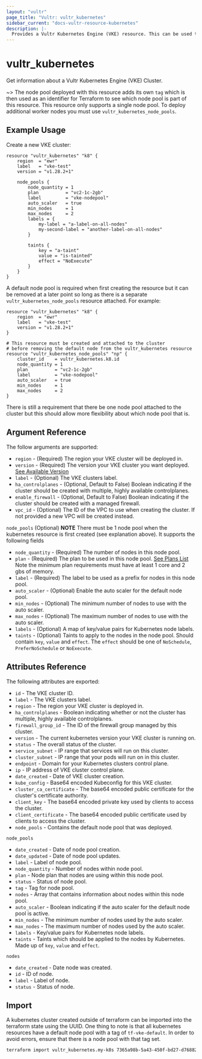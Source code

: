 ```yaml
---
layout: "vultr"
page_title: "Vultr: vultr_kubernetes"
sidebar_current: "docs-vultr-resource-kubernetes"
description: |-
  Provides a Vultr Kubernetes Engine (VKE) resource. This can be used to create, read, modify, and delete VKE clusters on your Vultr account.
---
```


# vultr_kubernetes

Get information about a Vultr Kubernetes Engine (VKE) Cluster.

~> The node pool deployed with this resource adds its own `tag` which is then used as an identifier for Terraform to see which node pool is part of this resource. This resource only supports a single node pool. To deploy additional worker nodes you must use `vultr_kubernetes_node_pools`.

## Example Usage

Create a new VKE cluster:

```hcl
resource "vultr_kubernetes" "k8" {
	region  = "ewr"
	label   = "vke-test"
	version = "v1.28.2+1"

	node_pools {
		node_quantity = 1
		plan          = "vc2-1c-2gb"
		label         = "vke-nodepool"
		auto_scaler   = true
		min_nodes     = 1
		max_nodes     = 2
		labels = {
			my-label = "a-label-on-all-nodes"
			my-second-label = "another-label-on-all-nodes"
		}

		taints {
			key = "a-taint"
			value = "is-tainted"
			effect = "NoExecute"
		}
	}
}
```

A default node pool is required when first creating the resource but it can be removed at a later point so long as there is a separate `vultr_kubernetes_node_pools` resource attached. For example:

```hcl
resource "vultr_kubernetes" "k8" {
	region  = "ewr"
	label   = "vke-test"
	version = "v1.28.2+1"
} 

# This resource must be created and attached to the cluster
# before removing the default node from the vultr_kubernetes resource
resource "vultr_kubernetes_node_pools" "np" {
	cluster_id    = vultr_kubernetes.k8.id
	node_quantity = 1
	plan          = "vc2-1c-2gb"
	label         = "vke-nodepool"
	auto_scaler   = true
	min_nodes     = 1
	max_nodes     = 2
}
```

There is still a requirement that there be one node pool attached to the cluster but this should allow more flexibility about which node pool that is.

## Argument Reference

The follow arguments are supported:

* `region` - (Required) The region your VKE cluster will be deployed in.
* `version` - (Required) The version your VKE cluster you want deployed. [See Available Version](https://www.vultr.com/api/#operation/get-kubernetes-versions)
* `label` - (Optional) The VKE clusters label.
* `ha_controlplanes` - (Optional, Default to False) Boolean indicating if the cluster should be created with multiple, highly available controlplanes.
* `enable_firewall` - (Optional, Default to False) Boolean indicating if the cluster should be created with a managed firewall.
* `vpc_id` - (Optional) The ID of the VPC to use when creating the cluster. If not provided a new VPC will be created instead.

`node_pools` (Optional) **NOTE** There must be 1 node pool when the kubernetes resource is first created (see explanation above). It supports the following fields

* `node_quantity` - (Required) The number of nodes in this node pool.
* `plan` - (Required) The plan to be used in this node pool. [See Plans List](https://www.vultr.com/api/#operation/list-plans) Note the minimum plan requirements must have at least 1 core and 2 gbs of memory.
* `label` - (Required) The label to be used as a prefix for nodes in this node pool.
* `auto_scaler` - (Optional) Enable the auto scaler for the default node pool.
* `min_nodes` - (Optional) The minimum number of nodes to use with the auto scaler.
* `max_nodes` - (Optional) The maximum number of nodes to use with the auto scaler.
* `labels` - (Optional) A map of key/value pairs for Kubernetes node labels.
* `taints` - (Optional) Taints to apply to the nodes in the node pool. Should contain `key`, `value` and `effect`.  The `effect` should be one of `NoSchedule`, `PreferNoSchedule` or `NoExecute`.

## Attributes Reference

The following attributes are exported:
* `id` - The VKE cluster ID.
* `label` - The VKE clusters label.
* `region` - The region your VKE cluster is deployed in.
* `ha_controlplanes` - Boolean indicating whether or not the cluster has multiple, highly available controlplanes.
* `firewall_group_id` - The ID of the firewall group managed by this cluster.
* `version` - The current kubernetes version your VKE cluster is running on.
* `status` - The overall status of the cluster.
* `service_subnet` - IP range that services will run on this cluster.
* `cluster_subnet` - IP range that your pods will run on in this cluster.
* `endpoint` - Domain for your Kubernetes clusters control plane.
* `ip` - IP address of VKE cluster control plane.
* `date_created` - Date of VKE cluster creation.
* `kube_config` - Base64 encoded Kubeconfig for this VKE cluster.
* `cluster_ca_certificate` - The base64 encoded public certificate for the cluster's certificate authority.
* `client_key` - The base64 encoded private key used by clients to access the cluster.
* `client_certificate` - The base64 encoded public certificate used by clients to access the cluster.
* `node_pools` - Contains the default node pool that was deployed.

`node_pools`

* `date_created` - Date of node pool creation.
* `date_updated` - Date of node pool updates.
* `label` - Label of node pool.
* `node_quantity` - Number of nodes within node pool.
* `plan` - Node plan that nodes are using within this node pool.
* `status` - Status of node pool.
* `tag` - Tag for node pool.
* `nodes` - Array that contains information about nodes within this node pool.
* `auto_scaler` - Boolean indicating if the auto scaler for the default node pool is active.
* `min_nodes` - The minimum number of nodes used by the auto scaler.
* `max_nodes` - The maximum number of nodes used by the auto scaler.
* `labels` - Key/value pairs for Kubernetes node labels.
* `taints` - Taints which should be applied to the nodes by Kubernetes. Made up of `key`, `value` and `effect`.


`nodes`

* `date_created` - Date node was created.
* `id` - ID of node.
* `label` - Label of node.
* `status` - Status of node.

## Import

A kubernetes cluster created outside of terraform can be imported into the
terraform state using the UUID.  One thing to note is that all kubernetes
resources have a default node pool with a tag of `tf-vke-default`. In order to
avoid errors, ensure that there is a node pool with that tag set.

```sh
terraform import vultr_kubernetes.my-k8s 7365a98b-5a43-450f-bd27-d768827100e5
```
